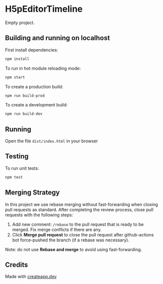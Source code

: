 # H5pEditorTimeline

Empty project.

## Building and running on localhost

First install dependencies:

```sh
npm install
```

To run in hot module reloading mode:

```sh
npm start
```

To create a production build:

```sh
npm run build-prod
```

To create a development build:

```sh
npm run build-dev
```

## Running

Open the file `dist/index.html` in your browser

## Testing

To run unit tests:

```sh
npm test
```

## Merging Strategy

In this project we use rebase merging without fast-forwarding when closing pull requests as standard. After completing the review process, close pull requests with the following steps:

1. Add new comment: `/rebase` to the pull request that is ready to be merged. Fix merge conflicts if there are any.
2. Click **Merge pull request** to close the pull request after github-actions bot force-pushed the branch (if a rebase was necessary).

Note: do not use **Rebase and merge** to avoid using fast-forwarding.

## Credits

Made with [createapp.dev](https://createapp.dev/)
